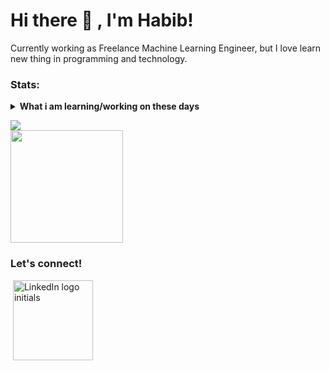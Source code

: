 # Hi there 👋 , I'm Habib!
Currently working as Freelance Machine Learning Engineer, but I love learn new thing in programming and technology.  

<!--
### Tools:
<p>
    <img src="https://img.shields.io/badge/OS-MacOS-blue?&logo=apple" />
    <img src="https://img.shields.io/badge/Code-Swift-blue?&logo=swift" />
    <img src="https://img.shields.io/badge/IDE-Xcode-blue?&logo=xcode" />
    <img src="https://img.shields.io/badge/Text%20Editor-Visual%20Studio%20Code-blue?&logo=visual%20studio%20code&logoColor=blue" />
    <img src="https://gpvc.arturio.dev/bagusfe" />
</p>
-->

### Stats:
<details>
 <summary><strong>What i am learning/working on these days</strong></summary>
    - 🔭 I’m currently working on Freelance Machine Learning Engineer </br>
    - 🌱 I’m currently learning Python, Flutter, and Data Processing </br>
    - 👯 I’m looking to collaborate on Data Scientist. </br>
    - 🤔 I’m looking for help with master of programming. hehe </br>
    - 💬 Ask me about anything.</br>
    - 📫 How to reach me: <a href="mailto:nurhabibrs@gmail.com">Email me!</a>  </br>
    - 😄 Pronouns: He/Him </br>
    - ⚡ Fun fact: ... </br>
</details>

<p>
    <img src="https://github-readme-stats.vercel.app/api?username=nurhabibrs&theme=highcontrast&show_icons=true&hide_border=false&count_private=true" /> </br>
    <img src="https://github-readme-stats.vercel.app/api/top-langs/?username=nurhabibrs&theme=highcontrast&show_icons=true&hide_border=false&layout=compact" height=180 />
</p>

### Let's connect!
<p>
    <a href="https://linkedin.com/in/nurhabibrs" target="blank"><img src="" /></a>
    <a href="https://linkedin.com/in/nurhabibrs"><img width="128" alt="LinkedIn logo initials" src="https://upload.wikimedia.org/wikipedia/commons/thumb/c/ca/LinkedIn_logo_initials.png/128px-LinkedIn_logo_initials.png"></a>
</p>
